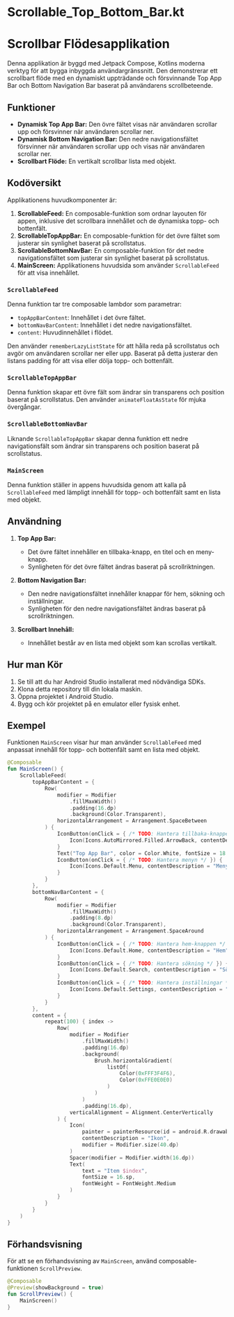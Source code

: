 # Scrollable_Top_Bottom_Bar.kt

# Scrollbar Flödesapplikation

Denna applikation är byggd med Jetpack Compose, Kotlins moderna verktyg för att bygga inbyggda användargränssnitt. Den demonstrerar ett scrollbart flöde med en dynamiskt uppträdande och försvinnande Top App Bar och Bottom Navigation Bar baserat på användarens scrollbeteende.

## Funktioner

- **Dynamisk Top App Bar:** Den övre fältet visas när användaren scrollar upp och försvinner när användaren scrollar ner.
- **Dynamisk Bottom Navigation Bar:** Den nedre navigationsfältet försvinner när användaren scrollar upp och visas när användaren scrollar ner.
- **Scrollbart Flöde:** En vertikalt scrollbar lista med objekt.

## Kodöversikt

Applikationens huvudkomponenter är:

1. **ScrollableFeed:** En composable-funktion som ordnar layouten för appen, inklusive det scrollbara innehållet och de dynamiska topp- och bottenfält.
2. **ScrollableTopAppBar:** En composable-funktion för det övre fältet som justerar sin synlighet baserat på scrollstatus.
3. **ScrollableBottomNavBar:** En composable-funktion för det nedre navigationsfältet som justerar sin synlighet baserat på scrollstatus.
4. **MainScreen:** Applikationens huvudsida som använder `ScrollableFeed` för att visa innehållet.

### `ScrollableFeed`

Denna funktion tar tre composable lambdor som parametrar:
- `topAppBarContent`: Innehållet i det övre fältet.
- `bottomNavBarContent`: Innehållet i det nedre navigationsfältet.
- `content`: Huvudinnehållet i flödet.

Den använder `rememberLazyListState` för att hålla reda på scrollstatus och avgör om användaren scrollar ner eller upp. Baserat på detta justerar den listans padding för att visa eller dölja topp- och bottenfält.

### `ScrollableTopAppBar`

Denna funktion skapar ett övre fält som ändrar sin transparens och position baserat på scrollstatus. Den använder `animateFloatAsState` för mjuka övergångar.

### `ScrollableBottomNavBar`

Liknande `ScrollableTopAppBar` skapar denna funktion ett nedre navigationsfält som ändrar sin transparens och position baserat på scrollstatus.

### `MainScreen`

Denna funktion ställer in appens huvudsida genom att kalla på `ScrollableFeed` med lämpligt innehåll för topp- och bottenfält samt en lista med objekt.

## Användning

1. **Top App Bar:**
   - Det övre fältet innehåller en tillbaka-knapp, en titel och en meny-knapp.
   - Synligheten för det övre fältet ändras baserat på scrollriktningen.

2. **Bottom Navigation Bar:**
   - Den nedre navigationsfältet innehåller knappar för hem, sökning och inställningar.
   - Synligheten för den nedre navigationsfältet ändras baserat på scrollriktningen.

3. **Scrollbart Innehåll:**
   - Innehållet består av en lista med objekt som kan scrollas vertikalt.

## Hur man Kör

1. Se till att du har Android Studio installerat med nödvändiga SDKs.
2. Klona detta repository till din lokala maskin.
3. Öppna projektet i Android Studio.
4. Bygg och kör projektet på en emulator eller fysisk enhet.

## Exempel

Funktionen `MainScreen` visar hur man använder `ScrollableFeed` med anpassat innehåll för topp- och bottenfält samt en lista med objekt.

```kotlin
@Composable
fun MainScreen() {
    ScrollableFeed(
        topAppBarContent = {
            Row(
                modifier = Modifier
                    .fillMaxWidth()
                    .padding(16.dp)
                    .background(Color.Transparent),
                horizontalArrangement = Arrangement.SpaceBetween
            ) {
                IconButton(onClick = { /* TODO: Hantera tillbaka-knappen */ }) {
                    Icon(Icons.AutoMirrored.Filled.ArrowBack, contentDescription = "Tillbaka", tint = Color.White)
                }
                Text("Top App Bar", color = Color.White, fontSize = 18.sp, fontWeight = FontWeight.Bold)
                IconButton(onClick = { /* TODO: Hantera menyn */ }) {
                    Icon(Icons.Default.Menu, contentDescription = "Meny", tint = Color.White)
                }
            }
        },
        bottomNavBarContent = {
            Row(
                modifier = Modifier
                    .fillMaxWidth()
                    .padding(8.dp)
                    .background(Color.Transparent),
                horizontalArrangement = Arrangement.SpaceAround
            ) {
                IconButton(onClick = { /* TODO: Hantera hem-knappen */ }) {
                    Icon(Icons.Default.Home, contentDescription = "Hem", tint = Color.White)
                }
                IconButton(onClick = { /* TODO: Hantera sökning */ }) {
                    Icon(Icons.Default.Search, contentDescription = "Sök", tint = Color.White)
                }
                IconButton(onClick = { /* TODO: Hantera inställningar */ }) {
                    Icon(Icons.Default.Settings, contentDescription = "Inställningar", tint = Color.White)
                }
            }
        },
        content = {
            repeat(100) { index ->
                Row(
                    modifier = Modifier
                        .fillMaxWidth()
                        .padding(16.dp)
                        .background(
                            Brush.horizontalGradient(
                                listOf(
                                    Color(0xFFF3F4F6),
                                    Color(0xFFE0E0E0)
                                )
                            )
                        )
                        .padding(16.dp),
                    verticalAlignment = Alignment.CenterVertically
                ) {
                    Icon(
                        painter = painterResource(id = android.R.drawable.ic_menu_gallery),
                        contentDescription = "Ikon",
                        modifier = Modifier.size(40.dp)
                    )
                    Spacer(modifier = Modifier.width(16.dp))
                    Text(
                        text = "Item $index",
                        fontSize = 16.sp,
                        fontWeight = FontWeight.Medium
                    )
                }
            }
        }
    )
}
```

## Förhandsvisning

För att se en förhandsvisning av `MainScreen`, använd composable-funktionen `ScrollPreview`.

```kotlin
@Composable
@Preview(showBackground = true)
fun ScrollPreview() {
    MainScreen()
}
```
